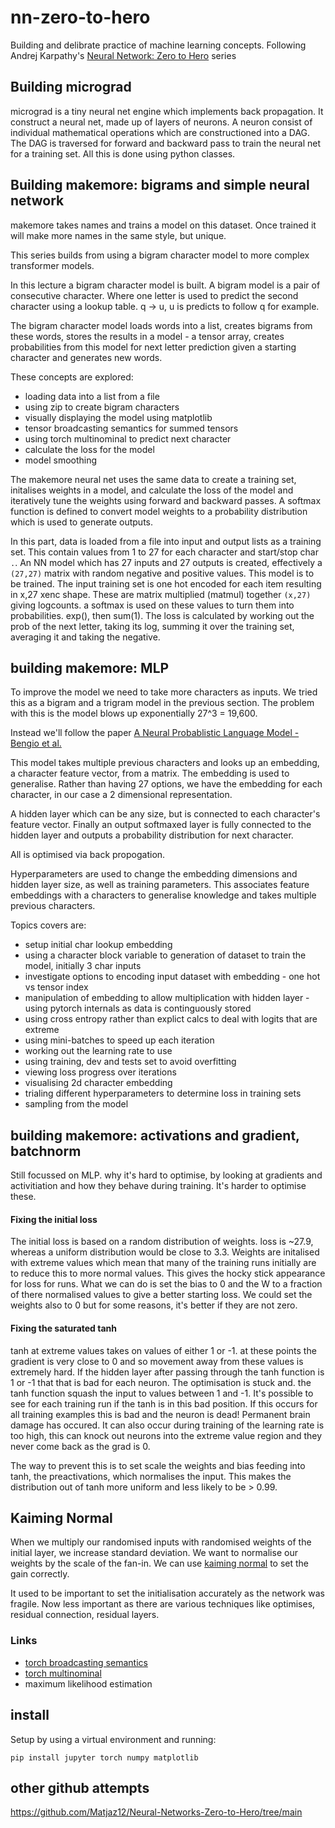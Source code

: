 # nn-zero-to-hero
Building and delibrate practice of machine learning concepts. Following Andrej Karpathy's [Neural Network: Zero to Hero](https://www.youtube.com/watch?v=VMj-3S1tku0&list=PLAqhIrjkxbuWI23v9cThsA9GvCAUhRvKZ) series

## Building micrograd

micrograd is a tiny neural net engine which implements back propagation. It construct a neural net, made up of layers of neurons. A neuron consist of individual mathematical operations which are constructioned into a DAG. The DAG is traversed for forward and backward pass to train the neural net for a training set. All this is done using python classes.

## Building makemore: bigrams and simple neural network

makemore takes names and trains a model on this dataset. Once trained it will make more names in the same style, but unique.

This series builds from using a bigram character model to more complex transformer models.

In this lecture a bigram character model is built. A bigram model is a pair of consecutive character. Where one letter is used to predict the second character using a lookup table. q -> u, u is predicts to follow q for example.

The bigram character model loads words into a list, creates bigrams from these words, stores the results in a model - a tensor array, creates probabilities from this model for next letter prediction given a starting character and generates new words. 

These concepts are explored:
- loading data into a list from a file
- using zip to create bigram characters
- visually displaying the model using matplotlib
- tensor broadcasting semantics for summed tensors
- using torch multinominal to predict next character
- calculate the loss for the model
- model smoothing

The makemore neural net uses the same data to create a training set, initalises weights in a model, and calculate the loss of the model and iteratively tune the weights using forward and backward passes. A softmax function is defined to convert model weights to a probability distribution which is used to generate outputs.

In this part, data is loaded from a file into input and output lists as a training set. This contain values from 1 to 27 for each character and start/stop char `.`. An NN model which has 27 inputs and 27 outputs is created, effectively a `(27,27)` matrix with random negative and positive values. This model is to be trained. The input training set is one hot encoded for each item resulting in x,27 xenc shape. These are matrix multiplied (matmul) together `(x,27)` giving logcounts. a softmax is used on these values to turn them into probabilities. exp(), then sum(1). The loss is calculated by working out the prob of the next letter, taking its log, summing it over the training set, averaging it and taking the negative. 

## building makemore: MLP

To improve the model we need to take more characters as inputs. We tried this as a bigram and a trigram model in the previous section. The problem with this is the model blows up exponentially 27^3 = 19,600. 

Instead we'll follow the paper [A Neural Probablistic Language Model - Bengio et al.](https://www.jmlr.org/papers/volume3/bengio03a/bengio03a.pdf)

This model takes multiple previous characters and looks up an embedding, a character feature vector, from a matrix. The embedding is used to generalise. Rather than having 27 options, we have the embedding for each character, in our case a 2 dimensional representation.

A hidden layer which can be any size, but is connected to each character's feature vector. Finally an output softmaxed layer is fully connected to the hidden layer and outputs a probability distribution for next character.

All is optimised via back propogation.

Hyperparameters are used to change the embedding dimensions and hidden layer size, as well as training parameters.
This associates feature embeddings with a characters to generalise knowledge and takes multiple previous characters. 

Topics covers are: 
- setup initial char lookup embedding
- using a character block variable to generation of dataset to train the model, initially 3 char inputs
- investigate options to encoding input dataset with embedding - one hot vs tensor index
- manipulation of embedding to allow multiplication with hidden layer - using pytorch internals as data is continguously stored
- using cross entropy rather than explict calcs to deal with logits that are extreme
- using mini-batches to speed up each iteration
- working out the learning rate to use 
- using training, dev and tests set to avoid overfitting
- viewing loss progress over iterations
- visualising 2d character embedding
- trialing different hyperparameters to determine loss in training sets
- sampling from the model

## building makemore: activations and gradient, batchnorm

Still focussed on MLP. why it's hard to optimise, by looking at gradients and activitiation and how they behave during training. It's harder to optimise these.

#### Fixing the initial loss
The initial loss is based on a random distribution of weights. loss is ~27.9, whereas a uniform distribution would be close to 3.3. 
Weights are initalised with extreme values which mean that many of the training runs initially are to reduce this to more normal values.
This gives the hocky stick appearance for loss for runs. What we can do is set the bias to 0 and the W to a fraction of there normalised
values to give a better starting loss. We could set the weights also to 0 but for some reasons, it's better if they are not zero. 

#### Fixing the saturated tanh

tanh at extreme values takes on values of either 1 or -1. at these points the gradient is very close to 0 and so movement away from these values
is extremely hard. If the hidden layer after passing through the tanh function is 1 or -1 that that is bad for each neuron. The optimisation is stuck
and. the tanh function squash the input to values between 1 and -1. It's possible to see for each training run if the tanh is in this bad position. 
If this occurs for all training examples this is bad and the neuron is dead! Permanent brain damage has occured. It can also occur during 
training of the learning rate is too high, this can knock out neurons into the extreme value region and they never come back as the grad is 0.

The way to prevent this is to set scale the weights and bias feeding into tanh, the preactivations, which normalises the input. This makes
the distribution out of tanh more uniform and less likely to be > 0.99. 

## Kaiming Normal
When we multiply our randomised inputs with randomised weights of the initial layer, we increase standard deviation. We want to normalise our weights by the scale of the fan-in. We can use [kaiming normal](https://pytorch.org/docs/stable/nn.init.html) to set the gain correctly. 

It used to be important to set the initialisation accurately as the network was fragile. Now less important as there are various techniques like optimises, residual connection, residual layers.



### Links
- [torch broadcasting semantics](https://pytorch.org/docs/stable/notes/broadcasting.html)
- [torch multinominal](https://pytorch.org/docs/stable/generated/torch.multinomial.html)
- maximum likelihood estimation






## install 

Setup by using a virtual environment and running:

```
pip install jupyter torch numpy matplotlib
```

## other github attempts

https://github.com/Matjaz12/Neural-Networks-Zero-to-Hero/tree/main